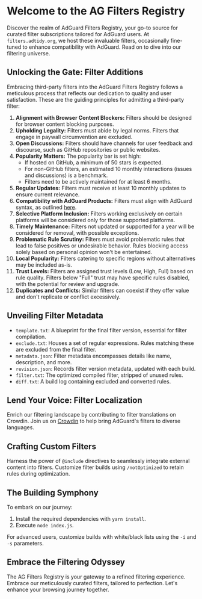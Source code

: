 <h1>Welcome to the AG Filters Registry</h1>

<p>Discover the realm of AdGuard Filters Registry, your go-to source for curated filter subscriptions tailored for AdGuard users. At <code>filters.adtidy.org</code>, we host these invaluable filters, occasionally fine-tuned to enhance compatibility with AdGuard. Read on to dive into our filtering universe.</p>

<h2>Unlocking the Gate: Filter Additions</h2>

<p>Embracing third-party filters into the AdGuard Filters Registry follows a meticulous process that reflects our dedication to quality and user satisfaction. These are the guiding principles for admitting a third-party filter:</p>

<ol>
  <li><strong>Alignment with Browser Content Blockers:</strong> Filters should be designed for browser content blocking purposes.</li>
  <li><strong>Upholding Legality:</strong> Filters must abide by legal norms. Filters that engage in paywall circumvention are excluded.</li>
  <li><strong>Open Discussions:</strong> Filters should have channels for user feedback and discourse, such as GitHub repositories or public websites.</li>
  <li><strong>Popularity Matters:</strong> The popularity bar is set high:
    <ul>
      <li>If hosted on GitHub, a minimum of 50 stars is expected.</li>
      <li>For non-GitHub filters, an estimated 10 monthly interactions (issues and discussions) is a benchmark.</li>
      <li>Filters need to be actively maintained for at least 6 months.</li>
    </ul>
  </li>
  <li><strong>Regular Updates:</strong> Filters must receive at least 10 monthly updates to ensure current relevance.</li>
  <li><strong>Compatibility with AdGuard Products:</strong> Filters must align with AdGuard syntax, as outlined <a href="https://adguard.com/kb/general/ad-filtering/create-own-filters/">here</a>.</li>
  <li><strong>Selective Platform Inclusion:</strong> Filters working exclusively on certain platforms will be considered only for those supported platforms.</li>
  <li><strong>Timely Maintenance:</strong> Filters not updated or supported for a year will be considered for removal, with possible exceptions.</li>
  <li><strong>Problematic Rule Scrutiny:</strong> Filters must avoid problematic rules that lead to false positives or undesirable behavior. Rules blocking access solely based on personal opinion won't be entertained.</li>
  <li><strong>Local Popularity:</strong> Filters catering to specific regions without alternatives may be included as-is.</li>
  <li><strong>Trust Levels:</strong> Filters are assigned trust levels (Low, High, Full) based on rule quality. Filters below "Full" trust may have specific rules disabled, with the potential for review and upgrade.</li>
  <li><strong>Duplicates and Conflicts:</strong> Similar filters can coexist if they offer value and don't replicate or conflict excessively.</li>
</ol>

<h2>Unveiling Filter Metadata</h2>

<ul>
  <li><code>template.txt</code>: A blueprint for the final filter version, essential for filter compilation.</li>
  <li><code>exclude.txt</code>: Houses a set of regular expressions. Rules matching these are excluded from the final filter.</li>
  <li><code>metadata.json</code>: Filter metadata encompasses details like name, description, and more.</li>
  <li><code>revision.json</code>: Records filter version metadata, updated with each build.</li>
  <li><code>filter.txt</code>: The optimized compiled filter, stripped of unused rules.</li>
  <li><code>diff.txt</code>: A build log containing excluded and converted rules.</li>
</ul>

<h2>Lend Your Voice: Filter Localization</h2>

<p>Enrich our filtering landscape by contributing to filter translations on Crowdin. Join us on <a href="https://crowdin.com/project/adguard-applications/en#/miscellaneous/filters-registry">Crowdin</a> to help bring AdGuard's filters to diverse languages.</p>

<h2>Crafting Custom Filters</h2>

<p>Harness the power of <code>@include</code> directives to seamlessly integrate external content into filters. Customize filter builds using <code>/notOptimized</code> to retain rules during optimization.</p>

<h2>The Building Symphony</h2>

<p>To embark on our journey:</p>

<ol>
  <li>Install the required dependencies with <code>yarn install</code>.</li>
  <li>Execute <code>node index.js</code>.</li>
</ol>

<p>For advanced users, customize builds with white/black lists using the <code>-i</code> and <code>-s</code> parameters.</p>

<h2>Embrace the Filtering Odyssey</h2>

<p>The AG Filters Registry is your gateway to a refined filtering experience. Embrace our meticulously curated filters, tailored to perfection. Let's enhance your browsing journey together.</p>
